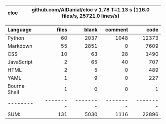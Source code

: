 cloc|github.com/AlDanial/cloc v 1.78  T=1.13 s (116.0 files/s, 25721.0 lines/s)
--- | ---

Language|files|blank|comment|code
:-------|-------:|-------:|-------:|-------:
Python|60|2037|1048|12373
Markdown|55|2851|0|7609
CSS|10|63|28|1490
JavaScript|2|65|40|707
HTML|2|5|0|489
YAML|1|9|0|227
Bourne Shell|1|0|0|1
--------|--------|--------|--------|--------
SUM:|131|5030|1116|22896
